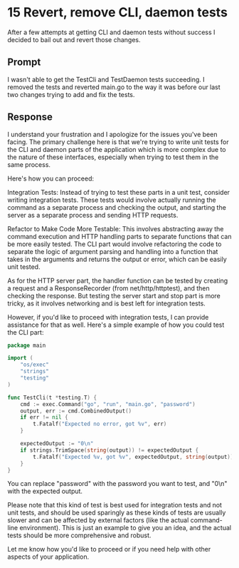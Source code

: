 # 15 Revert, remove CLI, daemon tests

After a few attempts at getting CLI and daemon tests without success I decided to bail out and revert those changes.

## Prompt

I wasn't able to get the TestCli and TestDaemon tests succeeding. I removed the tests and reverted main.go to the way it was before our last two changes trying to add and fix the tests.

## Response

I understand your frustration and I apologize for the issues you've been facing. The primary challenge here is that we're trying to write unit tests for the CLI and daemon parts of the application which is more complex due to the nature of these interfaces, especially when trying to test them in the same process.

Here's how you can proceed:

Integration Tests: Instead of trying to test these parts in a unit test, consider writing integration tests. These tests would involve actually running the command as a separate process and checking the output, and starting the server as a separate process and sending HTTP requests.

Refactor to Make Code More Testable: This involves abstracting away the command execution and HTTP handling parts to separate functions that can be more easily tested. The CLI part would involve refactoring the code to separate the logic of argument parsing and handling into a function that takes in the arguments and returns the output or error, which can be easily unit tested.

As for the HTTP server part, the handler function can be tested by creating a request and a ResponseRecorder (from net/http/httptest), and then checking the response. But testing the server start and stop part is more tricky, as it involves networking and is best left for integration tests.

However, if you'd like to proceed with integration tests, I can provide assistance for that as well. Here's a simple example of how you could test the CLI part:

```go
package main

import (
	"os/exec"
	"strings"
	"testing"
)

func TestCli(t *testing.T) {
	cmd := exec.Command("go", "run", "main.go", "password")
	output, err := cmd.CombinedOutput()
	if err != nil {
		t.Fatalf("Expected no error, got %v", err)
	}

	expectedOutput := "0\n"
	if strings.TrimSpace(string(output)) != expectedOutput {
		t.Fatalf("Expected %v, got %v", expectedOutput, string(output))
	}
}
```

You can replace "password" with the password you want to test, and "0\n" with the expected output.

Please note that this kind of test is best used for integration tests and not unit tests, and should be used sparingly as these kinds of tests are usually slower and can be affected by external factors (like the actual command-line environment). This is just an example to give you an idea, and the actual tests should be more comprehensive and robust.

Let me know how you'd like to proceed or if you need help with other aspects of your application.

